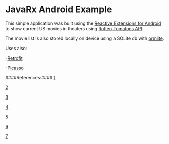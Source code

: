 JavaRx Android Example
======================

This simple application was built using the [Reactive Extensions for Android](https://github.com/ReactiveX/RxAndroid) to show current US movies in theaters using [Rotten Tomatoes API](http://developer.rottentomatoes.com/). 

The movie list is also stored locally on device using a SQLite db with [ormlite](http://ormlite.com/sqlite_java_android_orm.shtml).

Uses also:

-[Retrofit](http://square.github.io/retrofit/)

-[Picasso](http://square.github.io/picasso/)

####References:####
[1](http://futurice.com/blog/top-7-tips-for-rxjava-on-android)

[2](http://mttkay.github.io/blog/2013/08/25/functional-reactive-programming-on-android-with-rxjava/)

[3](http://markhudnall.com/2013/10/15/rxjava-and-android/)

[4](https://gist.github.com/staltz/868e7e9bc2a7b8c1f754)

[5](http://code.hootsuite.com/observing-observables-in-mobile-rxjava-for-android/)

[6](http://blog.danlew.net/2014/09/15/grokking-rxjava-part-1/)

[7](http://blog.danlew.net/2014/09/22/grokking-rxjava-part-2/)
